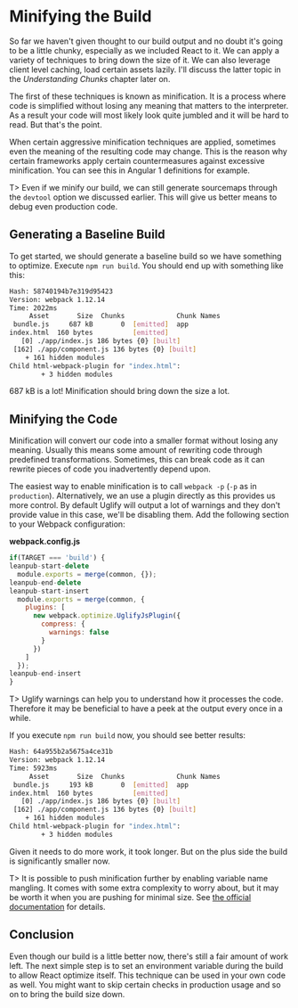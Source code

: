 # Minifying the Build

So far we haven't given thought to our build output and no doubt it's going to be a little chunky, especially as we included React to it. We can apply a variety of techniques to bring down the size of it. We can also leverage client level caching, load certain assets lazily. I'll discuss the latter topic in the *Understanding Chunks* chapter later on.

The first of these techniques is known as minification. It is a process where code is simplified without losing any meaning that matters to the interpreter. As a result your code will most likely look quite jumbled and it will be hard to read. But that's the point.

When certain aggressive minification techniques are applied, sometimes even the meaning of the resulting code may change. This is the reason why certain frameworks apply certain countermeasures against excessive minification. You can see this in Angular 1 definitions for example.

T> Even if we minify our build, we can still generate sourcemaps through the `devtool` option we discussed earlier. This will give us better means to debug even production code.

## Generating a Baseline Build

To get started, we should generate a baseline build so we have something to optimize. Execute `npm run build`. You should end up with something like this:

```bash
Hash: 58740194b7e319d95423
Version: webpack 1.12.14
Time: 2022ms
     Asset       Size  Chunks             Chunk Names
 bundle.js     687 kB       0  [emitted]  app
index.html  160 bytes          [emitted]
   [0] ./app/index.js 186 bytes {0} [built]
 [162] ./app/component.js 136 bytes {0} [built]
    + 161 hidden modules
Child html-webpack-plugin for "index.html":
        + 3 hidden modules
```

687 kB is a lot! Minification should bring down the size a lot.

## Minifying the Code

Minification will convert our code into a smaller format without losing any meaning. Usually this means some amount of rewriting code through predefined transformations. Sometimes, this can break code as it can rewrite pieces of code you inadvertently depend upon.

The easiest way to enable minification is to call `webpack -p` (`-p` as in `production`). Alternatively, we an use a plugin directly as this provides us more control. By default Uglify will output a lot of warnings and they don't provide value in this case, we'll be disabling them. Add the following section to your Webpack configuration:

**webpack.config.js**

```javascript
if(TARGET === 'build') {
leanpub-start-delete
  module.exports = merge(common, {});
leanpub-end-delete
leanpub-start-insert
  module.exports = merge(common, {
    plugins: [
      new webpack.optimize.UglifyJsPlugin({
        compress: {
          warnings: false
        }
      })
    ]
  });
leanpub-end-insert
}
```

T> Uglify warnings can help you to understand how it processes the code. Therefore it may be beneficial to have a peek at the output every once in a while.

If you execute `npm run build` now, you should see better results:

```bash
Hash: 64a955b2a5675a4ce31b
Version: webpack 1.12.14
Time: 5923ms
     Asset       Size  Chunks             Chunk Names
 bundle.js     193 kB       0  [emitted]  app
index.html  160 bytes          [emitted]
   [0] ./app/index.js 186 bytes {0} [built]
 [162] ./app/component.js 136 bytes {0} [built]
    + 161 hidden modules
Child html-webpack-plugin for "index.html":
        + 3 hidden modules
```

Given it needs to do more work, it took longer. But on the plus side the build is significantly smaller now.

T> It is possible to push minification further by enabling variable name mangling. It comes with some extra complexity to worry about, but it may be worth it when you are pushing for minimal size. See [the official documentation](https://webpack.github.io/docs/list-of-plugins.html#uglifyjsplugin) for details.

## Conclusion

Even though our build is a little better now, there's still a fair amount of work left. The next simple step is to set an environment variable during the build to allow React optimize itself. This technique can be used in your own code as well. You might want to skip certain checks in production usage and so on to bring the build size down.
